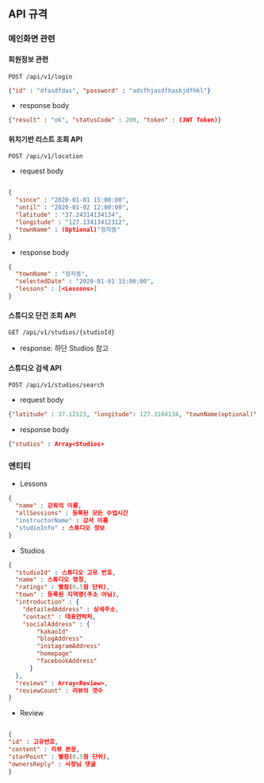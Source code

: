 ## API 규격

### 메인화면 관련

#### 회원정보 관련
`POST /api/v1/login`
```json
{"id" : "dfasdfdas", "password" : "adsfhjasdfhaskjdfhkl"}

```
- response body
```json
{"result" : "ok", "statusCode" : 200, "token" : (JWT Token)} 
```

#### 위치기반 리스트 조회 API
`POST /api/v1/location`

- request body 
```json

{
  "since" : "2020-01-01 15:00:00",
  "until" : "2020-01-02 12:00:00",
  "latitude" : "37.24314134134",
  "longitude" : "127.13413412312",
  "townName" : (Optional)"정자동"
}
```

- response body
```json
{
  "townName" : "정자동",
  "selectedDate" : "2020-01-01 15:00:00",
  "lessons" : [<Lessons>]
}
```

#### 스튜디오 단건 조회 API
`GET /api/v1/studios/{studioId}`

- response: 하단 Studios 참고

#### 스튜디오 검색 API
`POST /api/v1/studios/search`
- request body
```json
{"latitude" : 37.12123, "longitude": 127.3184134, "townName(optional)": "정자동"}
```

- response body
```json
{"studios" : Array<Studios>
```

### 엔티티
- Lessons

```json
{
  "name" : 강좌의 이름,
  "allSessions" : 등록된 모든 수업시간
  "instructorName" : 강사 이름
  "studioInfo" : 스튜디오 정보
} 
```

- Studios
```json
{
  "studioId" : 스튜디오 고유 번호,
  "name" : 스튜디오 명칭,
  "ratings" : 별점(0.5점 단위),
  "town" : 등록된 지역명(주소 아님),
  "introduction" : {
    "detailedAddress" : 상세주소,
    "contact" : 대표연락처,
    "socialAddress" : {
        "kakaoId"
        "blogAddress"
        "instagramAddress"
        "homepage"
        "facebookAddress"
      }
  },
  "reviews" : Array<Review>,
  "reviewCount" : 리뷰의 갯수  
}
```

- Review

```json

{
"id" : 고유번호,
"content" : 리뷰 본문,
"starPoint" : 별점(0.5점 단위),
"ownersReply" : 사장님 댓글
}
```